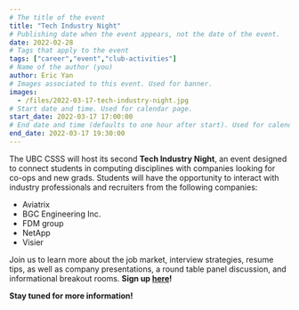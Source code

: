 ```yaml
---
# The title of the event
title: "Tech Industry Night"
# Publishing date when the event appears, not the date of the event.
date: 2022-02-28
# Tags that apply to the event
tags: ["career","event","club-activities"]
# Name of the author (you)
author: Eric Yan 
# Images associated to this event. Used for banner.
images:
  - /files/2022-03-17-tech-industry-night.jpg
# Start date and time. Used for calendar page.
start_date: 2022-03-17 17:00:00
# End date and time (defaults to one hour after start). Used for calendar page.
end_date: 2022-03-17 19:30:00
---
```

The UBC CSSS will host its second **Tech Industry Night**, an event designed to connect students in computing disciplines with companies looking for co-ops and new grads. Students will have the opportunity to interact with industry professionals and recruiters from the following companies:
- Aviatrix
- BGC Engineering Inc.
- FDM group
- NetApp
- Visier

Join us to learn more about the job market, interview strategies, resume tips, as well as company presentations, a round table panel discussion, and informational breakout rooms. **Sign up [here](https://my.cs.ubc.ca/event/2022/03/tech-industry-night-2)!**

**Stay tuned for more information!**